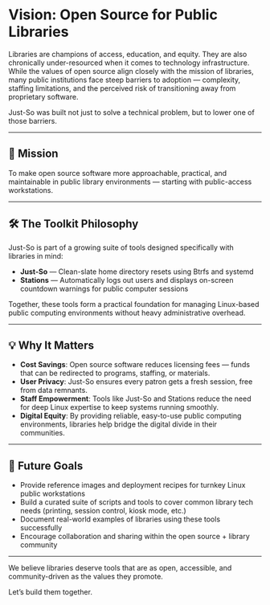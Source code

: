 # Vision: Open Source for Public Libraries

Libraries are champions of access, education, and equity. They are also chronically under-resourced when it comes to technology infrastructure. While the values of open source align closely with the mission of libraries, many public institutions face steep barriers to adoption — complexity, staffing limitations, and the perceived risk of transitioning away from proprietary software.

Just-So was built not just to solve a technical problem, but to lower one of those barriers.

---

## 🎯 Mission

To make open source software more approachable, practical, and maintainable in public library environments — starting with public-access workstations.

---

## 🛠 The Toolkit Philosophy

Just-So is part of a growing suite of tools designed specifically with libraries in mind:

- **Just-So** — Clean-slate home directory resets using Btrfs and systemd
- **Stations** — Automatically logs out users and displays on-screen countdown warnings for public computer sessions

Together, these tools form a practical foundation for managing Linux-based public computing environments without heavy administrative overhead.

---

## 💡 Why It Matters

- **Cost Savings**: Open source software reduces licensing fees — funds that can be redirected to programs, staffing, or materials.
- **User Privacy**: Just-So ensures every patron gets a fresh session, free from data remnants.
- **Staff Empowerment**: Tools like Just-So and Stations reduce the need for deep Linux expertise to keep systems running smoothly.
- **Digital Equity**: By providing reliable, easy-to-use public computing environments, libraries help bridge the digital divide in their communities.

---

## 🔭 Future Goals

- Provide reference images and deployment recipes for turnkey Linux public workstations
- Build a curated suite of scripts and tools to cover common library tech needs (printing, session control, kiosk mode, etc.)
- Document real-world examples of libraries using these tools successfully
- Encourage collaboration and sharing within the open source + library community

---

We believe libraries deserve tools that are as open, accessible, and community-driven as the values they promote.

Let’s build them together.


